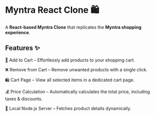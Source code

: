 # Myntra React Clone 🛍️

A **React-based Myntra Clone** that replicates the **Myntra shopping experience**.

## Features ✨
🛒 Add to Cart – Effortlessly add products to your shopping cart.

❌ Remove from Cart – Remove unwanted products with a single click.

🛍️ Cart Page – View all selected items in a dedicated cart page.

💰 Price Calculation – Automatically calculates the total price, including taxes & discounts.

🚀 Local Node.js Server – Fetches product details dynamically.
